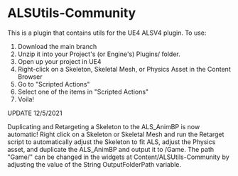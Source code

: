 # ALSUtils-Community
This is a plugin that contains utils for the UE4 ALSV4 plugin. To use:

1. Download the main branch
2. Unzip it into your Project's (or Engine's) Plugins/ folder.
3. Open up your project in UE4
4. Right-click on a Skeleton, Skeletal Mesh, or Physics Asset in the Content Browser
5. Go to "Scripted Actions"
6. Select one of the items in "Scripted Actions"
7. Voila!

UPDATE 12/5/2021

Duplicating and Retargeting a Skeleton to the ALS_AnimBP is now automatic! Right click on a Skeleton or Skeletal Mesh and run the Retarget script to automatically adjust the Skeleton to fit ALS, adjust the Physics asset, and duplicate the ALS_AnimBP and output it to /Game. The path "Game/" can be changed in the widgets at Content/ALSUtils-Community by adjusting the value of the String OutputFolderPath variable.
